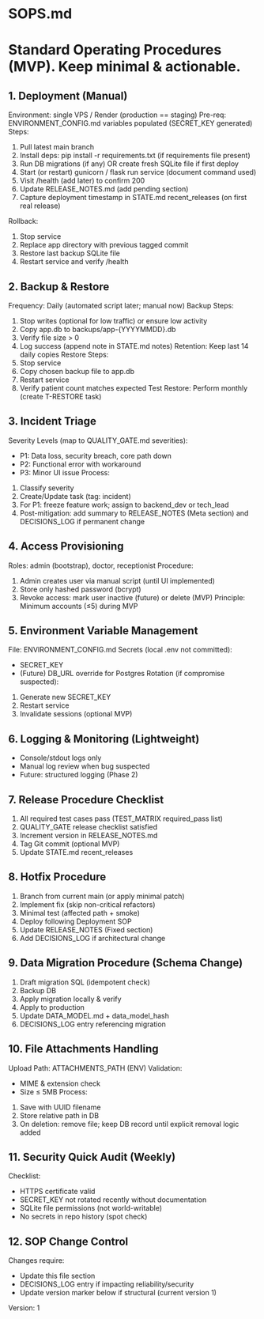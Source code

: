 # SOPS.md
# Standard Operating Procedures (MVP). Keep minimal & actionable.

## 1. Deployment (Manual)
Environment: single VPS / Render (production == staging)
Pre-req: ENVIRONMENT_CONFIG.md variables populated (SECRET_KEY generated)
Steps:
1. Pull latest main branch
2. Install deps: pip install -r requirements.txt (if requirements file present)
3. Run DB migrations (if any) OR create fresh SQLite file if first deploy
4. Start (or restart) gunicorn / flask run service (document command used)
5. Visit /health (add later) to confirm 200
6. Update RELEASE_NOTES.md (add pending section)
7. Capture deployment timestamp in STATE.md recent_releases (on first real release)

Rollback:
1. Stop service
2. Replace app directory with previous tagged commit
3. Restore last backup SQLite file
4. Restart service and verify /health

## 2. Backup & Restore
Frequency: Daily (automated script later; manual now)
Backup Steps:
1. Stop writes (optional for low traffic) or ensure low activity
2. Copy app.db to backups/app-{YYYYMMDD}.db
3. Verify file size > 0
4. Log success (append note in STATE.md notes)
Retention: Keep last 14 daily copies
Restore Steps:
1. Stop service
2. Copy chosen backup file to app.db
3. Restart service
4. Verify patient count matches expected
Test Restore: Perform monthly (create T-RESTORE task)

## 3. Incident Triage
Severity Levels (map to QUALITY_GATE.md severities):
- P1: Data loss, security breach, core path down
- P2: Functional error with workaround
- P3: Minor UI issue
Process:
1. Classify severity
2. Create/Update task (tag: incident)
3. For P1: freeze feature work; assign to backend_dev or tech_lead
4. Post-mitigation: add summary to RELEASE_NOTES (Meta section) and DECISIONS_LOG if permanent change

## 4. Access Provisioning
Roles: admin (bootstrap), doctor, receptionist
Procedure:
1. Admin creates user via manual script (until UI implemented)
2. Store only hashed password (bcrypt)
3. Revoke access: mark user inactive (future) or delete (MVP)
Principle: Minimum accounts (≤5) during MVP

## 5. Environment Variable Management
File: ENVIRONMENT_CONFIG.md
Secrets (local .env not committed):
- SECRET_KEY
- (Future) DB_URL override for Postgres
Rotation (if compromise suspected):
1. Generate new SECRET_KEY
2. Restart service
3. Invalidate sessions (optional MVP)

## 6. Logging & Monitoring (Lightweight)
- Console/stdout logs only
- Manual log review when bug suspected
- Future: structured logging (Phase 2)

## 7. Release Procedure Checklist
1. All required test cases pass (TEST_MATRIX required_pass list)
2. QUALITY_GATE release checklist satisfied
3. Increment version in RELEASE_NOTES.md
4. Tag Git commit (optional MVP)
5. Update STATE.md recent_releases

## 8. Hotfix Procedure
1. Branch from current main (or apply minimal patch)
2. Implement fix (skip non-critical refactors)
3. Minimal test (affected path + smoke)
4. Deploy following Deployment SOP
5. Update RELEASE_NOTES (Fixed section)
6. Add DECISIONS_LOG if architectural change

## 9. Data Migration Procedure (Schema Change)
1. Draft migration SQL (idempotent check)
2. Backup DB
3. Apply migration locally & verify
4. Apply to production
5. Update DATA_MODEL.md + data_model_hash
6. DECISIONS_LOG entry referencing migration

## 10. File Attachments Handling
Upload Path: ATTACHMENTS_PATH (ENV)
Validation:
- MIME & extension check
- Size ≤ 5MB
Process:
1. Save with UUID filename
2. Store relative path in DB
3. On deletion: remove file; keep DB record until explicit removal logic added

## 11. Security Quick Audit (Weekly)
Checklist:
- HTTPS certificate valid
- SECRET_KEY not rotated recently without documentation
- SQLite file permissions (not world-writable)
- No secrets in repo history (spot check)

## 12. SOP Change Control
Changes require:
- Update this file section
- DECISIONS_LOG entry if impacting reliability/security
- Update version marker below if structural (current version 1)

Version: 1
